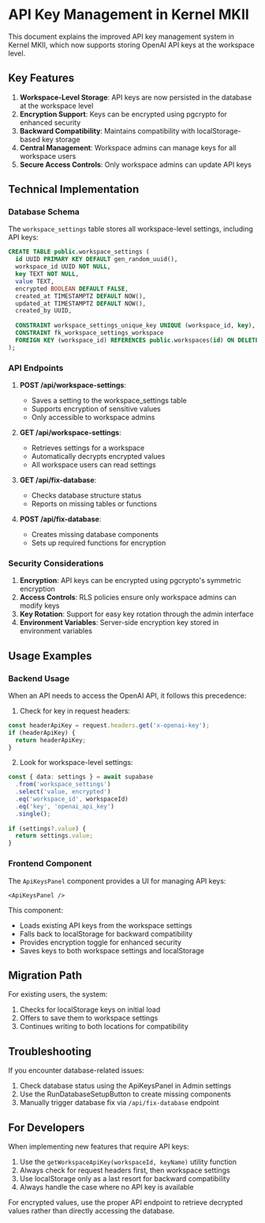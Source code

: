 # API Key Management in Kernel MKII

This document explains the improved API key management system in Kernel MKII, which now supports storing OpenAI API keys at the workspace level.

## Key Features

1. **Workspace-Level Storage**: API keys are now persisted in the database at the workspace level
2. **Encryption Support**: Keys can be encrypted using pgcrypto for enhanced security
3. **Backward Compatibility**: Maintains compatibility with localStorage-based key storage
4. **Central Management**: Workspace admins can manage keys for all workspace users
5. **Secure Access Controls**: Only workspace admins can update API keys

## Technical Implementation

### Database Schema

The `workspace_settings` table stores all workspace-level settings, including API keys:

```sql
CREATE TABLE public.workspace_settings (
  id UUID PRIMARY KEY DEFAULT gen_random_uuid(),
  workspace_id UUID NOT NULL,
  key TEXT NOT NULL,
  value TEXT,
  encrypted BOOLEAN DEFAULT FALSE,
  created_at TIMESTAMPTZ DEFAULT NOW(),
  updated_at TIMESTAMPTZ DEFAULT NOW(),
  created_by UUID,
  
  CONSTRAINT workspace_settings_unique_key UNIQUE (workspace_id, key),
  CONSTRAINT fk_workspace_settings_workspace 
  FOREIGN KEY (workspace_id) REFERENCES public.workspaces(id) ON DELETE CASCADE
);
```

### API Endpoints

1. **POST /api/workspace-settings**:
   - Saves a setting to the workspace_settings table
   - Supports encryption of sensitive values
   - Only accessible to workspace admins

2. **GET /api/workspace-settings**:
   - Retrieves settings for a workspace
   - Automatically decrypts encrypted values
   - All workspace users can read settings

3. **GET /api/fix-database**:
   - Checks database structure status
   - Reports on missing tables or functions

4. **POST /api/fix-database**:
   - Creates missing database components
   - Sets up required functions for encryption

### Security Considerations

1. **Encryption**: API keys can be encrypted using pgcrypto's symmetric encryption
2. **Access Controls**: RLS policies ensure only workspace admins can modify keys
3. **Key Rotation**: Support for easy key rotation through the admin interface
4. **Environment Variables**: Server-side encryption key stored in environment variables

## Usage Examples

### Backend Usage

When an API needs to access the OpenAI API, it follows this precedence:

1. Check for key in request headers:

```typescript
const headerApiKey = request.headers.get('x-openai-key');
if (headerApiKey) {
  return headerApiKey;
}
```

2. Look for workspace-level settings:

```typescript
const { data: settings } = await supabase
  .from('workspace_settings')
  .select('value, encrypted')
  .eq('workspace_id', workspaceId)
  .eq('key', 'openai_api_key')
  .single();
  
if (settings?.value) {
  return settings.value;
}
```

### Frontend Component

The `ApiKeysPanel` component provides a UI for managing API keys:

```tsx
<ApiKeysPanel />
```

This component:
- Loads existing API keys from the workspace settings
- Falls back to localStorage for backward compatibility
- Provides encryption toggle for enhanced security
- Saves keys to both workspace settings and localStorage

## Migration Path

For existing users, the system:

1. Checks for localStorage keys on initial load
2. Offers to save them to workspace settings
3. Continues writing to both locations for compatibility

## Troubleshooting

If you encounter database-related issues:

1. Check database status using the ApiKeysPanel in Admin settings
2. Use the RunDatabaseSetupButton to create missing components
3. Manually trigger database fix via `/api/fix-database` endpoint

## For Developers

When implementing new features that require API keys:

1. Use the `getWorkspaceApiKey(workspaceId, keyName)` utility function
2. Always check for request headers first, then workspace settings
3. Use localStorage only as a last resort for backward compatibility
4. Always handle the case where no API key is available

For encrypted values, use the proper API endpoint to retrieve decrypted values rather than directly accessing the database. 